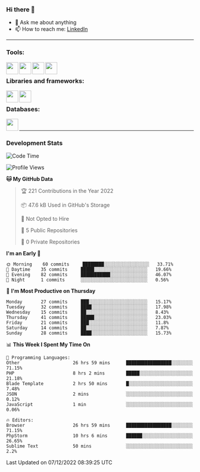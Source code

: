 ### Hi there 👋

<!-- - 🔭 I’m currently working on [huyviet] -->
- 💬 Ask me about anything
- 📫 How to reach me: [LinkedIn]
<!-- - ⚡ Fun fact: abc -->

---

### Tools:
<img align='left' height="32" width="32" src="https://cdn.jsdelivr.net/npm/simple-icons@4.8.0/icons/phpstorm.svg" />
<img align='left' height="32" width="32" src="https://cdn.jsdelivr.net/npm/simple-icons@4.8.0/icons/sublimetext.svg" />
<img align='left' height="32" width="32" src="https://cdn.jsdelivr.net/npm/simple-icons@4.8.0/icons/laragon.svg" />
<img align='left' height="32" width="32" src="https://cdn.jsdelivr.net/npm/simple-icons@4.8.0/icons/xampp.svg" />
<br>

### Libraries and frameworks:
<img align='left' height="32" width="32" src="https://cdn.jsdelivr.net/npm/simple-icons@4.8.0/icons/laravel.svg" />
<img align='left' height="32" width="32" src="https://cdn.jsdelivr.net/npm/simple-icons@4.8.0/icons/jquery.svg" />
<br>

### Databases:
<img align='left' height="32" width="32" src="https://cdn.jsdelivr.net/npm/simple-icons@4.8.0/icons/mysql.svg" />
<br>

---
### Development Stats
<!--START_SECTION:waka-->
![Code Time](http://img.shields.io/badge/Code%20Time-488%20hrs%2053%20mins-blue)

![Profile Views](http://img.shields.io/badge/Profile%20Views-1-blue)

**🐱 My GitHub Data** 

> 🏆 221 Contributions in the Year 2022
 > 
> 📦 47.6 kB Used in GitHub's Storage 
 > 
> 🚫 Not Opted to Hire
 > 
> 📜 5 Public Repositories 
 > 
> 🔑 0 Private Repositories  
 > 
**I'm an Early 🐤** 

```text
🌞 Morning    60 commits     ████████░░░░░░░░░░░░░░░░░   33.71% 
🌆 Daytime    35 commits     █████░░░░░░░░░░░░░░░░░░░░   19.66% 
🌃 Evening    82 commits     ███████████░░░░░░░░░░░░░░   46.07% 
🌙 Night      1 commits      ░░░░░░░░░░░░░░░░░░░░░░░░░   0.56%

```
📅 **I'm Most Productive on Thursday** 

```text
Monday       27 commits     ███░░░░░░░░░░░░░░░░░░░░░░   15.17% 
Tuesday      32 commits     ████░░░░░░░░░░░░░░░░░░░░░   17.98% 
Wednesday    15 commits     ██░░░░░░░░░░░░░░░░░░░░░░░   8.43% 
Thursday     41 commits     █████░░░░░░░░░░░░░░░░░░░░   23.03% 
Friday       21 commits     ███░░░░░░░░░░░░░░░░░░░░░░   11.8% 
Saturday     14 commits     ██░░░░░░░░░░░░░░░░░░░░░░░   7.87% 
Sunday       28 commits     ████░░░░░░░░░░░░░░░░░░░░░   15.73%

```


📊 **This Week I Spent My Time On** 

```text
💬 Programming Languages: 
Other                    26 hrs 59 mins      █████████████████░░░░░░░░   71.15% 
PHP                      8 hrs 2 mins        █████░░░░░░░░░░░░░░░░░░░░   21.18% 
Blade Template           2 hrs 50 mins       █░░░░░░░░░░░░░░░░░░░░░░░░   7.48% 
JSON                     2 mins              ░░░░░░░░░░░░░░░░░░░░░░░░░   0.12% 
JavaScript               1 min               ░░░░░░░░░░░░░░░░░░░░░░░░░   0.06%

🔥 Editors: 
Browser                  26 hrs 59 mins      █████████████████░░░░░░░░   71.15% 
PhpStorm                 10 hrs 6 mins       ██████░░░░░░░░░░░░░░░░░░░   26.65% 
Sublime Text             50 mins             ░░░░░░░░░░░░░░░░░░░░░░░░░   2.2%

```


 Last Updated on 07/12/2022 08:39:25 UTC
<!--END_SECTION:waka-->

[huyviet]: https://huyviet.vn/
[LinkedIn]: https://www.linkedin.com/in/huy-nguyễn-733a23246/
